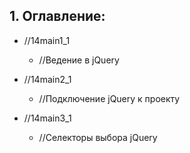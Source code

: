 ## 1. Оглавление:  
* //14main1_1
    * //Ведение в jQuery

* //14main2_1
    * //Подключение jQuery к проекту

* //14main3_1
    * //Селекторы выбора jQuery

